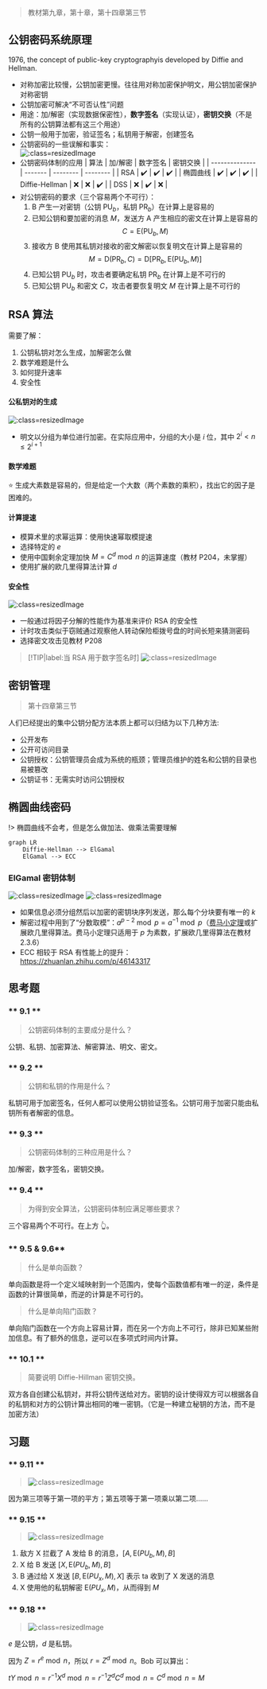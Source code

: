 > 教材第九章，第十章，第十四章第三节

## 公钥密码系统原理

1976, the concept of public-key cryptographyis developed by Diffie and Hellman.

- 对称加密比较慢，公钥加密更慢。往往用对称加密保护明文，用公钥加密保护对称密钥
- 公钥加密可解决“不可否认性”问题
- 用途：加/解密（实现数据保密性），**数字签名**（实现认证），**密钥交换**（不是所有的公钥算法都有这三个用途）
- 公钥一般用于加密，验证签名；私钥用于解密，创建签名
- 公钥密码的一些误解和事实：  
  ![](_images/summary-public-key-cryptography-1.png ':class=resizedImage')
- 公钥密码体制的应用
  | 算法           | 加/解密 | 数字签名 | 密钥交换 |
  | -------------- | ------- | -------- | -------- |
  | RSA            | ✔️       | ✔️        | ✔️        |
  | 椭圆曲线       | ✔️       | ✔️        | ✔️        |
  | Diffie-Hellman | ❌       | ❌        | ✔️        |
  | DSS            | ❌       | ✔️        | ❌        |
- 对公钥密码的要求（三个容易两个不可行）：
  1. B 产生一对密钥（公钥 $\mathrm{PU}_{b}$，私钥 $\mathrm{PR}_{b}$）在计算上是容易的
  2. 已知公钥和要加密的消息 $M$，发送方 A 产生相应的密文在计算上是容易的
    $$C=\mathrm{E}\left(\mathrm{PU}_{b}, M\right)$$
  3. 接收方 B 使用其私钥对接收的密文解密以恢复明文在计算上是容易的
    $$M=\mathrm{D}\left(\mathrm{PR}_{b}, C\right)=\mathrm{D}\left[\mathrm{PR}_{b}, \mathrm{E}\left(\mathrm{PU}_{b}, M\right)\right]$$
  4. 已知公钥 $\mathrm{PU}_{b}$ 时，攻击者要确定私钥 $\mathrm{PR}_{b}$ 在计算上是不可行的
  5. 已知公钥 $\mathrm{PU}_{b}$ 和密文 $C$，攻击者要恢复明文 $M$ 在计算上是不可行的



## RSA 算法

需要了解：
1. 公钥私钥对怎么生成，加解密怎么做
2. 数学难题是什么
3. 如何提升速率
4. 安全性

#### 公私钥对的生成

![](_images/summary-public-key-cryptography-2.png ':class=resizedImage')

- 明文以分组为单位进行加密。在实际应用中，分组的大小是 $i$ 位，其中 $2^{i} < n \leq 2^{i+1}$

#### 数学难题

⭐ 生成大素数是容易的，但是给定一个大数（两个素数的乘积），找出它的因子是困难的。

#### 计算提速

- 模算术里的求幂运算：使用快速幂取模提速
- 选择特定的 $e$
- 使用中国剩余定理加快 $M=C^{d} \bmod n$ 的运算速度（教材 P204，未掌握）
- 使用扩展的欧几里得算法计算 $d$

<!-- <img src="https://cdn.jsdelivr.net/gh/JingqingLin/ImageHosting@master/img/20200604111602.png" width="70%"/> -->

#### 安全性

![](_images/summary-public-key-cryptography-3.png ':class=resizedImage')

- 一般通过将因子分解的性能作为基准来评价 RSA 的安全性
- 计时攻击类似于窃贼通过观察他人转动保险柜拨号盘的时间长短来猜测密码
- 选择密文攻击见教材 P208

> [!TIP|label:当 RSA 用于数字签名时]
> ![](_images/summary-public-key-cryptography-6.png ':class=resizedImage')

## 密钥管理

> 第十四章第三节

人们已经提出的集中公钥分配方法本质上都可以归结为以下几种方法:
- 公开发布
- 公开可访问目录
- 公钥授权：公钥管理员会成为系统的瓶颈；管理员维护的姓名和公钥的目录也易被篡改
- 公钥证书：无需实时访问公钥授权

## 椭圆曲线密码

!> 椭圆曲线不会考，但是怎么做加法、做乘法需要理解

```mermaid
graph LR
    Diffie-Hellman --> ElGamal
    ElGamal --> ECC
```

### ElGamal 密钥体制

![](_images/summary-public-key-cryptography-4.png ':class=resizedImage')
![](_images/summary-public-key-cryptography-5.png ':class=resizedImage')

- 如果信息必须分组然后以加密的密钥块序列发送，那么每个分块要有唯一的 $k$
- 解密过程中用到了“分数取模”：$a^{p-2} \bmod p = a^{-1} \bmod p$（[费马小定理](https://zh.wikipedia.org/wiki/%E8%B4%B9%E9%A9%AC%E5%B0%8F%E5%AE%9A%E7%90%86)或扩展欧几里得算法。费马小定理只适用于 $p$ 为素数，扩展欧几里得算法在教材 2.3.6）
- ECC 相较于 RSA 有性能上的提升：https://zhuanlan.zhihu.com/p/46143317


## 思考题

<!-- tabs:start -->

### ** 9.1 **

> 公钥密码体制的主要成分是什么？

公钥、私钥、加密算法、解密算法、明文、密文。

### ** 9.2 **

> 公钥和私钥的作用是什么？

私钥可用于加密签名，任何人都可以使用公钥验证签名。公钥可用于加密只能由私钥所有者解密的信息。

### ** 9.3 **

> 公钥密码体制的三种应用是什么？

加/解密，数字签名，密钥交换。

### ** 9.4 **

> 为得到安全算法，公钥密码体制应满足哪些要求？

三个容易两个不可行。在上方 👆。

### ** 9.5 & 9.6**

> 什么是单向函数？

单向函数是将一个定义域映射到一个范围内，使每个函数值都有唯一的逆，条件是函数的计算很简单，而逆的计算是不可行的。

> 什么是单向陷门函数？

单向陷门函数在一个方向上容易计算，而在另一个方向上不可行，除非已知某些附加信息。有了额外的信息，逆可以在多项式时间内计算。

### ** 10.1 **

> 简要说明 Diffie-Hillman 密钥交换。

双方各自创建公私钥对，并将公钥传送给对方。密钥的设计使得双方可以根据各自的私钥和对方的公钥计算出相同的唯一密钥。（它是一种建立秘钥的方法，而不是加密方法）

<!-- tabs:end -->

## 习题

<!-- tabs:start -->

### ** 9.11 **

> ![](_images/summary-public-key-cryptography-7.png ':class=resizedImage')

因为第三项等于第一项的平方；第五项等于第一项乘以第二项……

### ** 9.15 **

> ![](_images/summary-public-key-cryptography-8.png ':class=resizedImage')

1. 敌方 X 拦截了 A 发给 B 的消息，$[A, \mathrm{E}(P U_{b}, M), B]$
2. X 给 B 发送 $[X, \mathrm{E}(PU_{b}, M), B]$
3. B 通过给 X 发送 $[B, \mathrm{E}(PU_{x}, M), X]$ 表示 ta 收到了 X 发送的消息
4. X 使用他的私钥解密 $\mathrm{E}(PU_{x}, M)$，从而得到 $M$

### ** 9.18 **

> ![](_images/summary-public-key-cryptography-9.png ':class=resizedImage')

$e$ 是公钥，$d$ 是私钥。

因为 $Z=r^e \bmod n$，所以 $r = Z^d \bmod n$。Bob 可以算出：

$t Y \bmod n=r^{-1} X^{d} \bmod n=r^{-1} Z^{d} C^{d} \bmod n=C^{d} \bmod n=M$

<!-- tabs:end -->